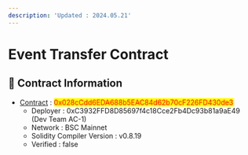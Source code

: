 ```yaml
---
description: 'Updated : 2024.05.21'
---
```


# Event Transfer Contract



## 📌  Contract Information <a href="#stg-contract-information" id="stg-contract-information"></a>

* [Contract](https://bscscan.com/address/0x028cCdd6EDA688b5EAC84d62b70cF226FD430de3) : <mark style="color:red;">0x028cCdd6EDA688b5EAC84d62b70cF226FD430de3</mark>
  * Deployer : 0xC3932FFD8D85697f4c18Cce2Fb4Dc93b81a9aE49 (Dev Team AC-1)
  * Network : BSC Mainnet
  * Solidity Compiler Version : v0.8.19
  * Verified : false

>
